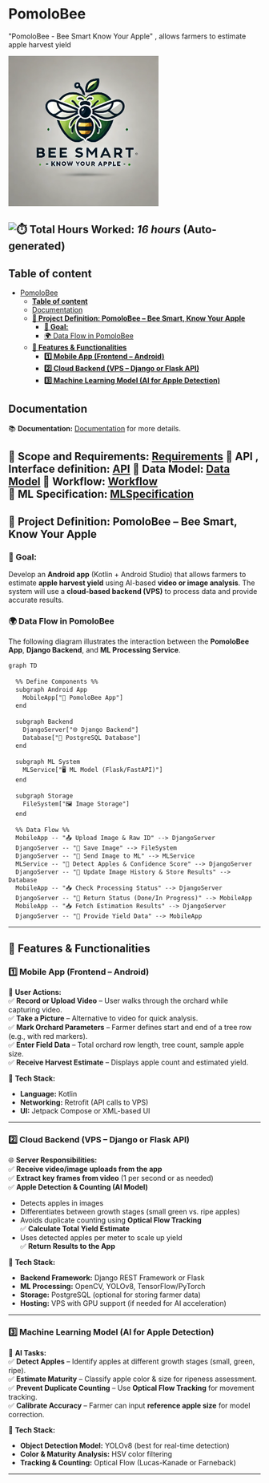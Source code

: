# PomoloBee
"PomoloBee - Bee Smart Know Your Apple" , allows farmers to estimate apple harvest yield

<img src="https://raw.githubusercontent.com/nathabee/PomoloBee/main/documentation/PomoloBee.webp" alt="PomoloBee Logo" width="300px">



![⏱️](https://img.icons8.com/emoji/48/stopwatch-emoji.png) **Total Hours Worked**: _16 hours_ (Auto-generated)
---
## **Table of content**

<!-- TOC -->
- [PomoloBee](#pomolobee)
  - [**Table of content**](#table-of-content)
  - [Documentation ](#documentation)
  - [**📌 Project Definition: PomoloBee – Bee Smart, Know Your Apple**](#project-definition-pomolobee--bee-smart-know-your-apple)
    - [**🔹 Goal:**  ](#goal)
    - [🌍 Data Flow in PomoloBee](#data-flow-in-pomolobee)
  - [**📍 Features & Functionalities**](#features--functionalities)
    - [**1️⃣ Mobile App (Frontend – Android)**](#1-mobile-app-frontend--android)
    - [**2️⃣ Cloud Backend (VPS – Django or Flask API)**](#2-cloud-backend-vps--django-or-flask-api)
    - [**3️⃣ Machine Learning Model (AI for Apple Detection)**](#3-machine-learning-model-ai-for-apple-detection)
<!-- TOC END -->

## Documentation 

📚 **Documentation:** [Documentation](documentation/) for more details.  

📖 **Scope and Requirements:** [Requirements](documentation/Requirements.md)
📖 **API , Interface definition:** [API](documentation/API.md) 
📖 **Data Model:** [Data Model](documentation/DataModel.md) 
📖 **Workflow:** [Workflow](documentation/Workflow.md)   
📖 **ML Specification:** [MLSpecification](documentation/MLSpecification.md)   
---

## **📌 Project Definition: PomoloBee – Bee Smart, Know Your Apple**

### **🔹 Goal:**  
Develop an **Android app** (Kotlin + Android Studio) that allows farmers to estimate **apple harvest yield** using AI-based **video or image analysis**. The system will use a **cloud-based backend (VPS)** to process data and provide accurate results.  

### 🌍 Data Flow in PomoloBee

The following diagram illustrates the interaction between the **PomoloBee App**, **Django Backend**, and **ML Processing Service**.

```mermaid
graph TD

  %% Define Components %%
  subgraph Android App
    MobileApp["📱 PomoloBee App"]
  end

  subgraph Backend
    DjangoServer["🌐 Django Backend"]
    Database["📂 PostgreSQL Database"]
  end

  subgraph ML System
    MLService["🖥️ ML Model (Flask/FastAPI)"]
  end

  subgraph Storage
    FileSystem["🖼️ Image Storage"]
  end

  %% Data Flow %%
  MobileApp -- "📤 Upload Image & Raw ID" --> DjangoServer
  DjangoServer -- "📂 Save Image" --> FileSystem
  DjangoServer -- "🔄 Send Image to ML" --> MLService
  MLService -- "🔢 Detect Apples & Confidence Score" --> DjangoServer
  DjangoServer -- "📄 Update Image History & Store Results" --> Database
  MobileApp -- "📥 Check Processing Status" --> DjangoServer
  DjangoServer -- "📄 Return Status (Done/In Progress)" --> MobileApp
  MobileApp -- "📥 Fetch Estimation Results" --> DjangoServer
  DjangoServer -- "📄 Provide Yield Data" --> MobileApp
```
---

## **📍 Features & Functionalities**
### **1️⃣ Mobile App (Frontend – Android)**
📱 **User Actions:**  
✅ **Record or Upload Video** – User walks through the orchard while capturing video.  
✅ **Take a Picture** – Alternative to video for quick analysis.  
✅ **Mark Orchard Parameters** – Farmer defines start and end of a tree row (e.g., with red markers).  
✅ **Enter Field Data** – Total orchard row length, tree count, sample apple size.  
✅ **Receive Harvest Estimate** – Displays apple count and estimated yield.  

🔧 **Tech Stack:**  
- **Language:** Kotlin  
- **Networking:** Retrofit (API calls to VPS)  
- **UI:** Jetpack Compose or XML-based UI  

---

### **2️⃣ Cloud Backend (VPS – Django or Flask API)**
🌐 **Server Responsibilities:**  
✅ **Receive video/image uploads from the app**  
✅ **Extract key frames from video** (1 per second or as needed)  
✅ **Apple Detection & Counting (AI Model)**  
   - Detects apples in images  
   - Differentiates between growth stages (small green vs. ripe apples)  
   - Avoids duplicate counting using **Optical Flow Tracking**  
✅ **Calculate Total Yield Estimate**  
   - Uses detected apples per meter to scale up yield  
✅ **Return Results to the App**  

🔧 **Tech Stack:**  
- **Backend Framework:** Django REST Framework or Flask  
- **ML Processing:** OpenCV, YOLOv8, TensorFlow/PyTorch  
- **Storage:** PostgreSQL (optional for storing farmer data)  
- **Hosting:** VPS with GPU support (if needed for AI acceleration)  

---

### **3️⃣ Machine Learning Model (AI for Apple Detection)**
🤖 **AI Tasks:**  
✅ **Detect Apples** – Identify apples at different growth stages (small, green, ripe).  
✅ **Estimate Maturity** – Classify apple color & size for ripeness assessment.  
✅ **Prevent Duplicate Counting** – Use **Optical Flow Tracking** for movement tracking.  
✅ **Calibrate Accuracy** – Farmer can input **reference apple size** for model correction.  

🔧 **Tech Stack:**  
- **Object Detection Model:** YOLOv8 (best for real-time detection)  
- **Color & Maturity Analysis:** HSV color filtering  
- **Tracking & Counting:** Optical Flow (Lucas-Kanade or Farneback)  

--- 